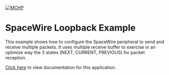 [![MCHP](https://raw.githubusercontent.com/wiki/Microchip-MPLAB-Harmony/Microchip-MPLAB-Harmony.github.io/images/microchip_logo.png)](https://www.microchip.com)

# SpaceWire Loopback Example

This example shows how to configure the SpaceWire peripheral to send and receive multiple packets. It uses multiple receive buffer to exercise in an optimize way the 3 states (NEXT, CURRENT, PREVIOUS) for packet reception.

[Click here](https://onlinedocs.microchip.com/v2/keyword-lookup?keyword=AEROSPACE_APPS_SAM_RH71_SPW_LOOPBACK&redirect=true) to view documentation for this application.

